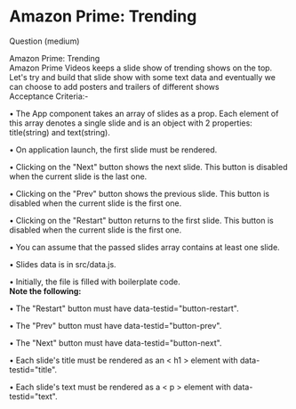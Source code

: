 # Amazon Prime: Trending
Question (medium)

Amazon Prime: Trending<br>
Amazon Prime Videos keeps a slide show of trending shows on the top. Let's try and build that slide show with some text data and eventually we can choose to add posters and trailers of different shows<br>
Acceptance Criteria:-


• The App component takes an array of slides as a prop. Each element of this array denotes a single slide and is an object with 2 properties: title(string) and text(string).

• On application launch, the first slide must be rendered.

• Clicking on the "Next" button shows the next slide. This button is disabled when the current slide is the last one.

• Clicking on the "Prev" button shows the previous slide. This button is disabled when the current slide is the first one.

• Clicking on the "Restart" button returns to the first slide. This button is disabled when the current slide is the first one.

• You can assume that the passed slides array contains at least one slide.

• Slides data is in src/data.js.

• Initially, the file is filled with boilerplate code.<br>
<b>Note the following:</b>

• The "Restart" button must have data-testid="button-restart".

• The "Prev" button must have data-testid="button-prev".

• The "Next" button must have data-testid="button-next".

• Each slide's title must be rendered as an < h1 > element with data-testid="title".

• Each slide's text must be rendered as a < p > element with data-testid="text".
